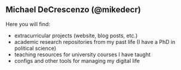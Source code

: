 ## Michael DeCrescenzo (@mikedecr)

Here you will find:

- extracurricular projects (website, blog posts, etc.)
- academic research repositories from my past life (I have a PhD in political science)
- teaching resources for university courses I have taught
- configs and other tools for managing my digital life
